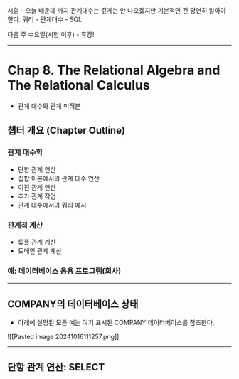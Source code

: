 시험 - 오늘 배운데 까지
관계대수는 깊게는 안 나오겠지만 기본적인 건 당연히 알아야 한다.
쿼리 - 관계대수 - SQL

다음 주 수요일(시험 이후) - 휴강!

---
# Chap 8. The Relational Algebra and The Relational Calculus
- 관계 대수와 관계 미적분

## 챕터 개요 (Chapter Outline)
### 관계 대수학
- 단항 관계 연산
- 집합 이론에서의 관계 대수 연산
- 이진 관계 연산
- 추가 관계 작업
- 관계 대수에서의 쿼리 예시

### 관계적 계산
- 튜플 관계 계산
- 도메인 관계 계산

### 예: 데이터베이스 응용 프로그램(회사)

---
## COMPANY의 데이터베이스 상태
- 아래에 설명된 모든 예는 여기 표시된 COMPANY 데이터베이스를 참조한다.

![[Pasted image 20241016111257.png]]

---
## 단항 관계 연산: SELECT
